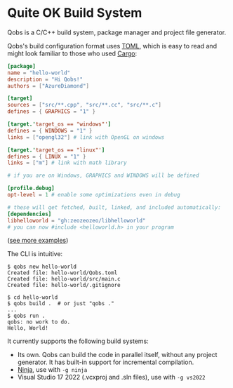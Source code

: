 # Quite OK Build System

Qobs is a C/C++ build system, package manager and project file generator.

Qobs's build configuration format uses [TOML](https://toml.io/), which is easy to read and might look familiar to those who used [Cargo](https://github.com/rust-lang/cargo):

```toml
[package]
name = "hello-world"
description = "Hi Qobs!"
authors = ["AzureDiamond"]

[target]
sources = ["src/**.cpp", "src/**.cc", "src/**.c"]
defines = { GRAPHICS = "1" }

[target.'target_os == "windows"']
defines = { WINDOWS = "1" }
links = ["opengl32"] # link with OpenGL on windows

[target.'target_os == "linux"']
defines = { LINUX = "1" }
links = ["m"] # link with math library

# if you are on Windows, GRAPHICS and WINDOWS will be defined

[profile.debug]
opt-level = 1 # enable some optimizations even in debug

# these will get fetched, built, linked, and included automatically:
[dependencies]
libhelloworld = "gh:zeozeozeo/libhelloworld"
# you can now #include <helloworld.h> in your program
```

([see more examples](/_examples/))

The CLI is intuitive:

```console
$ qobs new hello-world
Created file: hello-world/Qobs.toml
Created file: hello-world/src/main.c
Created file: hello-world/.gitignore

$ cd hello-world
$ qobs build .  # or just "qobs ."
...
$ qobs run .
qobs: no work to do.
Hello, World!
```

It currently supports the following build systems:

- Its own. Qobs can build the code in parallel itself, without any project generator. It has built-in support for incremental compilation.
- [Ninja](https://ninja-build.org/), use with `-g ninja`
- Visual Studio 17 2022 (.vcxproj and .sln files), use with `-g vs2022`
